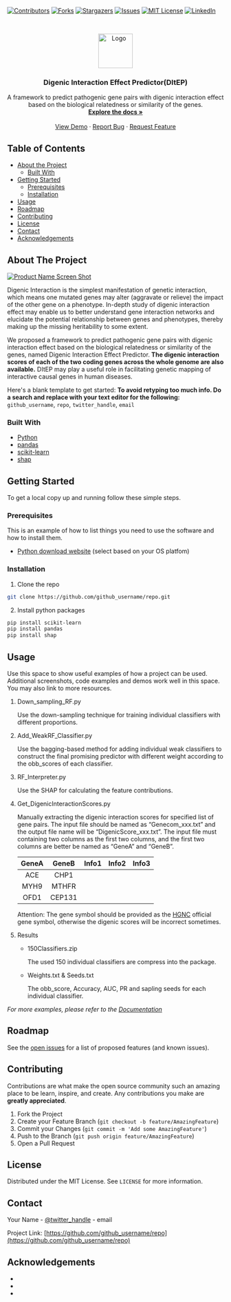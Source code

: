 <!--
*** Thanks for checking out this README Template. If you have a suggestion that would
*** make this better, please fork the repo and create a pull request or simply open
*** an issue with the tag "enhancement".
*** Thanks again! Now go create something AMAZING! :D
***
***
***
*** To avoid retyping too much info. Do a search and replace for the following:
*** github_username, repo, twitter_handle, email
-->





<!-- PROJECT SHIELDS -->
<!--
*** I'm using markdown "reference style" links for readability.
*** Reference links are enclosed in brackets [ ] instead of parentheses ( ).
*** See the bottom of this document for the declaration of the reference variables
*** for contributors-url, forks-url, etc. This is an optional, concise syntax you may use.
*** https://www.markdownguide.org/basic-syntax/#reference-style-links
-->
[![Contributors][contributors-shield]][contributors-url]
[![Forks][forks-shield]][forks-url]
[![Stargazers][stars-shield]][stars-url]
[![Issues][issues-shield]][issues-url]
[![MIT License][license-shield]][license-url]
[![LinkedIn][linkedin-shield]][linkedin-url]



<!-- PROJECT LOGO -->
<br />
<p align="center">
  <a href="https://github.com/github_username/repo">
    <img src="images/logo.png" alt="Logo" width="80" height="80">
  </a>

  <h3 align="center">Digenic Interaction Effect Predictor(DItEP)</h3>

  <p align="center">
    A framework to predict pathogenic gene pairs with digenic interaction effect based on the biological relatedness or similarity of the genes.
    <br />
    <a href="https://github.com/github_username/repo"><strong>Explore the docs »</strong></a>
    <br />
    <br />
    <a href="https://github.com/github_username/repo">View Demo</a>
    ·
    <a href="https://github.com/github_username/repo/issues">Report Bug</a>
    ·
    <a href="https://github.com/github_username/repo/issues">Request Feature</a>
  </p>
</p>



<!-- TABLE OF CONTENTS -->
## Table of Contents

* [About the Project](#about-the-project)
  * [Built With](#built-with)
* [Getting Started](#getting-started)
  * [Prerequisites](#prerequisites)
  * [Installation](#installation)
* [Usage](#usage)
* [Roadmap](#roadmap)
* [Contributing](#contributing)
* [License](#license)
* [Contact](#contact)
* [Acknowledgements](#acknowledgements)



<!-- ABOUT THE PROJECT -->
## About The Project

[![Product Name Screen Shot][product-screenshot]](https://example.com)

Digenic Interaction is the simplest manifestation of genetic interaction, which means one mutated genes may alter (aggravate or relieve) the impact of the other gene on a phenotype. In-depth study of digenic interaction effect may enable us to better understand gene interaction networks and elucidate the potential relationship between genes and phenotypes, thereby making up the missing heritability to some extent.

We proposed a framework to predict pathogenic gene pairs with digenic interaction effect based on the biological relatedness or similarity of the genes, named Digenic Interaction Effect Predictor. **The digenic interaction scores of each of the two coding genes across the whole genome are also available.** DItEP may play a useful role in facilitating genetic mapping of interactive causal genes in human diseases.


Here's a blank template to get started:
**To avoid retyping too much info. Do a search and replace with your text editor for the following:**
`github_username`, `repo`, `twitter_handle`, `email`


### Built With

* [Python]()
* [pandas]()
* [scikit-learn]()
* [shap](https://github.com/slundberg/shap)



<!-- GETTING STARTED -->
## Getting Started

To get a local copy up and running follow these simple steps.

### Prerequisites

This is an example of how to list things you need to use the software and how to install them.
* [Python download website](https://www.python.org/downloads/) (select based on your OS platfom)


### Installation
 
1. Clone the repo
```sh
git clone https://github.com/github_username/repo.git
```
2. Install python packages
```sh
pip install scikit-learn
pip install pandas
pip install shap
```



<!-- USAGE EXAMPLES -->
## Usage

Use this space to show useful examples of how a project can be used. Additional screenshots, code examples and demos work well in this space. You may also link to more resources.

1. Down_sampling_RF.py

    Use the down-sampling technique for training individual classifiers with different proportions.

2. Add_WeakRF_Classifier.py

    Use the bagging-based method for adding individual weak classifiers to construct the final promising predictor with different weight according to the obb_scores of each classifier.

3. RF_Interpreter.py

    Use the SHAP for calculating the feature contributions.

4. Get_DigenicInteractionScores.py

    Manually extracting the digenic interaction scores for specified list of gene pairs. The input file should be named as “Genecom_xxx.txt” and the output file name will be “DigenicScore_xxx.txt”. The input file must containing two columns as the first two columns, and the first two columns are better be named as “GeneA” and “GeneB”. 

    GeneA|GeneB|Info1|Info2|Info3
    :--:|:--:|--:|:--:|:--:
    ACE|CHP1||||
    MYH9|MTHFR||||
    OFD1|CEP131||||

    Attention: The gene symbol should be provided as the [HGNC](https://www.genenames.org/) official gene symbol, otherwise the digenic scores will be incorrect sometimes.

5. Results

    * 150Classifiers.zip

        The used 150 individual classifiers are compress into the package.

    * Weights.txt & Seeds.txt

        The obb_score, Accuracy, AUC, PR and sapling seeds for each individual classifier.

_For more examples, please refer to the [Documentation](https://example.com)_



<!-- ROADMAP -->
## Roadmap

See the [open issues](https://github.com/github_username/repo/issues) for a list of proposed features (and known issues).



<!-- CONTRIBUTING -->
## Contributing

Contributions are what make the open source community such an amazing place to be learn, inspire, and create. Any contributions you make are **greatly appreciated**.

1. Fork the Project
2. Create your Feature Branch (`git checkout -b feature/AmazingFeature`)
3. Commit your Changes (`git commit -m 'Add some AmazingFeature'`)
4. Push to the Branch (`git push origin feature/AmazingFeature`)
5. Open a Pull Request



<!-- LICENSE -->
## License

Distributed under the MIT License. See `LICENSE` for more information.



<!-- CONTACT -->
## Contact

Your Name - [@twitter_handle](https://twitter.com/twitter_handle) - email

Project Link: [https://github.com/github_username/repo](https://github.com/github_username/repo)



<!-- ACKNOWLEDGEMENTS -->
## Acknowledgements

* []()
* []()
* []()





<!-- MARKDOWN LINKS & IMAGES -->
<!-- https://www.markdownguide.org/basic-syntax/#reference-style-links -->
[contributors-shield]: https://img.shields.io/github/contributors/othneildrew/Best-README-Template.svg?style=flat-square
[contributors-url]: https://github.com/othneildrew/Best-README-Template/graphs/contributors
[forks-shield]: https://img.shields.io/github/forks/othneildrew/Best-README-Template.svg?style=flat-square
[forks-url]: https://github.com/othneildrew/Best-README-Template/network/members
[stars-shield]: https://img.shields.io/github/stars/othneildrew/Best-README-Template.svg?style=flat-square
[stars-url]: https://github.com/othneildrew/Best-README-Template/stargazers
[issues-shield]: https://img.shields.io/github/issues/othneildrew/Best-README-Template.svg?style=flat-square
[issues-url]: https://github.com/othneildrew/Best-README-Template/issues
[license-shield]: https://img.shields.io/github/license/othneildrew/Best-README-Template.svg?style=flat-square
[license-url]: https://github.com/othneildrew/Best-README-Template/blob/master/LICENSE.txt
[linkedin-shield]: https://img.shields.io/badge/-LinkedIn-black.svg?style=flat-square&logo=linkedin&colorB=555
[linkedin-url]: https://linkedin.com/in/othneildrew
[product-screenshot]: images/screenshot.png
